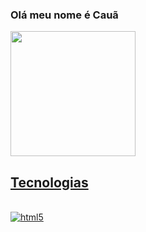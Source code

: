 ### Olá meu nome é Cauã
<a href="https://github.com/anuraghazra/github-readme-stats">
  <img align="center" style="height:200px" src="https://github-readme-stats.vercel.app/api?username=cauadeschamps&show_icons=true&theme=onedark" />
</a>
<a href="https://github.com/anuraghazra/convoychat">


## Tecnologias 

<div style="display: inline_block"><br/>
<img align="center" alt="html5" src="https://img.shields.io/badge/Java-ED8B00?style=for-the-badge&logo=openjdk&logoColor=white"/>


</div><br/>
